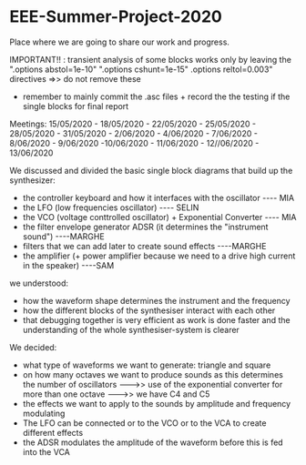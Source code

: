 # EEE-Summer-Project-2020
Place where we are going to share our work and progress.

IMPORTANT!! : transient analysis of some blocks works only by leaving the ".options  abstol=1e-10" ".options  cshunt=1e-15" .options   reltol=0.003" directives =>> do not remove these
- remember to mainly commit the .asc files  + record the the testing if the single blocks for final report

Meetings: 15/05/2020 - 18/05/2020 - 22/05/2020 - 25/05/2020 - 28/05/2020 - 31/05/2020 - 2/06/2020 - 4/06/2020 - 7/06/2020 - 8/06/2020 - 9/06/2020 -10/06/2020 - 11/06/2020 - 12//06/2020 - 13/06/2020 


We discussed and divided the basic single block diagrams that build up the synthesizer: 
- the controller keyboard and how it interfaces with the oscillator                         ---- MIA
- the LFO (low frequencies oscillator)                                                      ---- SELIN  
- the VCO (voltage conttrolled oscillator) + Exponential Converter                          ---- MIA
- the filter envelope generator ADSR (it determines the "instrument sound")                 ----MARGHE
- filters that we can add later to create sound effects                                     ----MARGHE
- the amplifier (+ power amplifier because we need to a drive high current in the speaker)  ----SAM

we understood:
- how the waveform shape determines the instrument and the frequency
- how the different blocks of the synthesiser interact with each other 
- that debugging together is very efficient as work is done faster and the understanding of the whole synthesiser-system is clearer

We decided:
- what type of waveforms we want to generate: triangle and square
- on how many octaves we want to produce sounds as this determines the number of oscillators --->> use of the exponential converter for more than one octave --->> we have C4 and C5
- the effects we want to apply to the sounds by amplitude and frequency modulating
- The LFO can be connected or to the VCO or to the VCA to create different effects
- the ADSR modulates the amplitude of the waveform before this is fed into the VCA
